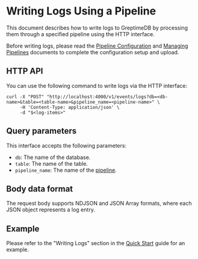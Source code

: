 # Writing Logs Using a Pipeline

This document describes how to write logs to GreptimeDB by processing them through a specified pipeline using the HTTP interface.

Before writing logs, please read the [Pipeline Configuration](log-pipeline.md) and [Managing Pipelines](manage-pipeline.md) documents to complete the configuration setup and upload.

## HTTP API

You can use the following command to write logs via the HTTP interface:

```shell
curl -X "POST" "http://localhost:4000/v1/events/logs?db=<db-name>&table=<table-name>&pipeline_name=<pipeline-name>" \
     -H 'Content-Type: application/json' \
     -d "$<log-items>"
```

## Query parameters

This interface accepts the following parameters:

- `db`: The name of the database.
- `table`: The name of the table.
- `pipeline_name`: The name of the [pipeline](./log-pipeline.md).

## Body data format

The request body supports NDJSON and JSON Array formats, where each JSON object represents a log entry.

## Example

Please refer to the "Writing Logs" section in the [Quick Start](quick-start.md#write-logs) guide for an example.